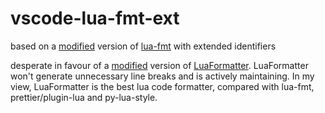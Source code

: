 # vscode-lua-fmt-ext

based on a [modified](https://github.com/tkkcc/lua-fmt-ext) version of  [lua-fmt](https://github.com/trixnz/lua-fmt) with extended identifiers

desperate in favour of a [modified](https://github.com/tkkcc/LuaFormatter) version of [LuaFormatter]([https://github.com/Koihik/LuaFormatter). LuaFormatter won't generate unnecessary line breaks and is actively maintaining. In my view, LuaFormatter is the best lua code formatter, compared with lua-fmt, prettier/plugin-lua and py-lua-style.

